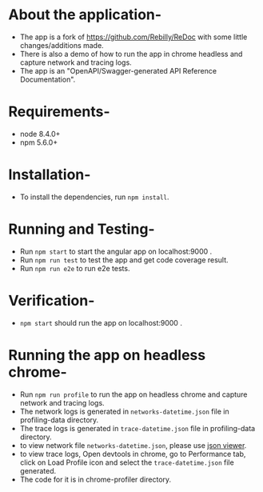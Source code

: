 # About the application-

* The app is a fork of https://github.com/Rebilly/ReDoc with some little changes/additions made.
* There is also a demo of how to run the app in chrome headless and capture network and tracing logs.
* The app is an "OpenAPI/Swagger-generated API Reference Documentation".

# Requirements-

* node 8.4.0+
* npm 5.6.0+


# Installation-

* To install the dependencies, run ` npm install `.


# Running and Testing-

* Run ` npm start ` to start the angular app on localhost:9000 .
* Run ` npm run test ` to test the app and get code coverage result.
* Run ` npm run e2e ` to run e2e tests.


# Verification-

* ` npm start ` should run the app on localhost:9000 .


# Running the app on headless chrome-

* Run ` npm run profile ` to run the app on headless chrome and capture network and tracing logs.
* The network logs is generated in `networks-datetime.json` file in profiling-data directory.
* The trace logs is generated in `trace-datetime.json` file in profiling-data directory.
* to view network file `networks-datetime.json`, please use [json viewer](http://jsonviewer.stack.hu/).
* to view trace logs, Open devtools in chrome, go to Performance tab, click on Load Profile icon and select the `trace-datetime.json` file generated.
* The code for it is in chrome-profiler directory.


